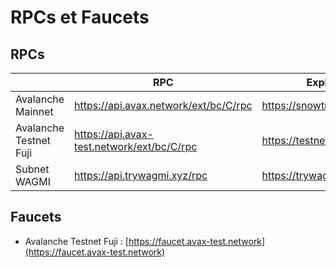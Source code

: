 # RPCs et Faucets

## RPCs
|                        | RPC                                        | Explorer                     | ChainID | Symbol |
|------------------------|--------------------------------------------|------------------------------|---------|--------|
| Avalanche Mainnet      | https://api.avax.network/ext/bc/C/rpc      | https://snowtrace.io         | 43114   | AVAX   |
| Avalanche Testnet Fuji | https://api.avax-test.network/ext/bc/C/rpc | https://testnet.snowtrace.io | 43113   | AVAX   |
| Subnet WAGMI           | https://api.trywagmi.xyz/rpc               | https://trywagmi.xyz/        | 11111   | WGM    |

## Faucets

- Avalanche Testnet Fuji : [https://faucet.avax-test.network](https://faucet.avax-test.network)